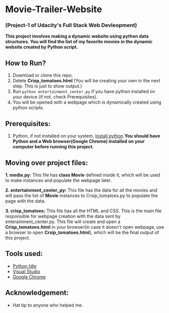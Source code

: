 # Movie-Trailer-Website
### (Project-1 of Udacity's Full Stack Web Devleopment)

**This project involves making a dynamic website using python data structures. You will find the list of my favorite movies in the dynamic website created by Python script.**

## How to Run?
1. Download or clone this repo.
2. Delete **Crisp_tomatoes.html** (You will be creating your own in the next step. This is just to show output.)
3. Run `python entertainment_center.py` if you have python installed on your device (if not, check Prerequisites).
4. You will be opened with a webpage which is dynamically created using python scripts.

## Prerequisites:
 1. Python, if not installed on your system, [Install python](https://www.python.org)
 **You should have Python and a Web browser(Google Chrome) installed on your computer before running this project.**
 
## Moving over project files:
 **1. media.py:** This file has **class Movie** defined inside it, which will be used to make instances and populate the webpage later.
 
 **2. entertainment_center_py:** This file has the data for all the movies and will pass the list of **Movie** instances to Crsip_tomatoes.py to populate the page with the data.
 
 **3. crisp_tomatoes:** This file has all the HTML and CSS. This is the main file responsible for webpage creation with the data sent by enterainment_center.py. This file will create and open a **Crisp_tomatoes.html** in your browser(in case it doesn't open webpage, use a browser to open **Crsip_tomatoes.html**), which will be the final output of this project.
 
## Tools used:
 - [Python Idle](https://docs.python.org/2/library/idle.html)
 - [Visual Studio](https://www.visualstudio.com)
 - [Google Chrome](https://www.google.com/chrome)

## Acknowledgement:
- Hat tip to anyone who helped me.
